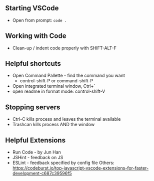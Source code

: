## Starting VSCode
* Open from prompt:  `code .`

## Working with Code
* Clean-up / indent code properly with SHIFT-ALT-F

## Helpful shortcuts
* Open Command Pallette - find the command you want
   * control-shift-P   or  command-shift-P
* Open integrated terminal window, Ctrl+`
* open readme in format mode: control-shift-V

## Stopping servers
* Ctrl-C kills process and leaves the terminal available
* Trashcan kills process AND the window

## Helpful Extensions
* Run Code - by Jun Han
* JSHint - feedback on JS
* ESLint - feedback specified by config file
Others:
https://codeburst.io/top-javascript-vscode-extensions-for-faster-development-c687c39596f5 

